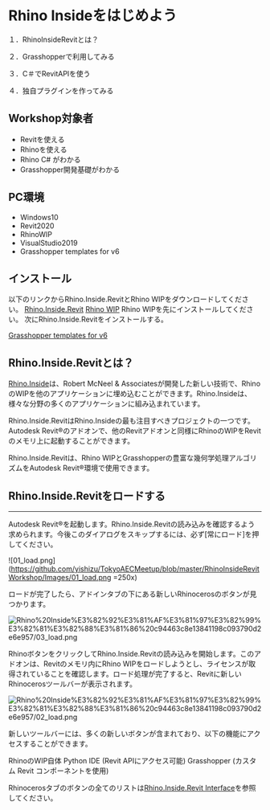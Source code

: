 # Rhino Insideをはじめよう
１．RhinoInsideRevitとは？

２．Grasshopperで利用してみる

３．C＃でRevitAPIを使う

４．独自プラグインを作ってみる

## Workshop対象者
* Revitを使える
* Rhinoを使える
* Rhino C# がわかる
* Grasshopper開発基礎がわかる

## PC環境
* Windows10
* Revit2020
* RhinoWIP
* VisualStudio2019
* Grasshopper templates for v6

## インストール
以下のリンクからRhino.Inside.RevitとRhino WIPをダウンロードしてください。
[Rhino.Inside.Revit](https://www.rhino3d.com/download/rhino.inside-revit/7/wip)
[Rhino WIP](https://www.rhino3d.com/download/rhino/wip)
Rhino WIPを先にインストールしてください。
次にRhino.Inside.Revitをインストールする。

[Grasshopper templates for v6](https://marketplace.visualstudio.com/items?itemName=McNeel.GrasshopperAssemblyforv6)

## Rhino.Inside.Revitとは？
[Rhino.Inside](https://github.com/mcneel/rhino.inside)は、Robert McNeel & Associatesが開発した新しい技術で、RhinoのWIPを他のアプリケーションに埋め込むことができます。Rhino.Insideは、様々な分野の多くのアプリケーションに組み込まれています。

Rhino.Inside.RevitはRhino.Insideの最も注目すべきプロジェクトの一つです。Autodesk Revit®のアドオンで、他のRevitアドオンと同様にRhinoのWIPをRevitのメモリ上に起動することができます。

Rhino.Inside.Revitは、Rhino WIPとGrasshopperの豊富な幾何学処理アルゴリズムをAutodesk Revit®環境で使用できます。

## Rhino.Inside.Revitをロードする

---

Autodesk Revit®を起動します。Rhino.Inside.Revitの読み込みを確認するよう求められます。今後このダイアログをスキップするには、必ず[常にロード]を押してください。

![01_load.png](https://github.com/yishizu/TokyoAECMeetup/blob/master/RhinoInsideRevitWorkshop/Images/01_load.png =250x)

ロードが完了したら、アドインタブの下にある新しいRhinocerosのボタンが見つかります。

![Rhino%20Inside%E3%82%92%E3%81%AF%E3%81%97%E3%82%99%E3%82%81%E3%82%88%E3%81%86%20c94463c8e13841198c093790d2e6e957/03_load.png](Rhino%20Inside%E3%82%92%E3%81%AF%E3%81%97%E3%82%99%E3%82%81%E3%82%88%E3%81%86%20c94463c8e13841198c093790d2e6e957/03_load.png)

RhinoボタンをクリックしてRhino.Inside.Revitの読み込みを開始します。このアドオンは、Revitのメモリ内にRhino WIPをロードしようとし、ライセンスが取得されていることを確認します。ロード処理が完了すると、Revitに新しいRhinocerosツールバーが表示されます。

![Rhino%20Inside%E3%82%92%E3%81%AF%E3%81%97%E3%82%99%E3%82%81%E3%82%88%E3%81%86%20c94463c8e13841198c093790d2e6e957/02_load.png](Rhino%20Inside%E3%82%92%E3%81%AF%E3%81%97%E3%82%99%E3%82%81%E3%82%88%E3%81%86%20c94463c8e13841198c093790d2e6e957/02_load.png)

新しいツールバーには、多くの新しいボタンが含まれており、以下の機能にアクセスすることができます。

RhinoのWIP自体
Python IDE (Revit APIにアクセス可能)
Grasshopper (カスタム Revit コンポーネントを使用)

Rhinocerosタブのボタンの全てのリストは[Rhino.Inside.Revit Interface](https://www.rhino3d.com/inside/revit/beta/reference/rir-interface)を参照してください。
